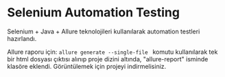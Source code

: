 # Selenium Automation Testing

Selenium + Java + Allure teknolojileri kullanılarak automation testleri hazırlandı.

Allure raporu için:
``
allure generate --single-file 
``
komutu kullanılarak tek bir html dosyası çıktısı alınıp proje dizini altında, "allure-report" isminde klasöre eklendi. Görüntülemek için projeyi indirmelisiniz.
